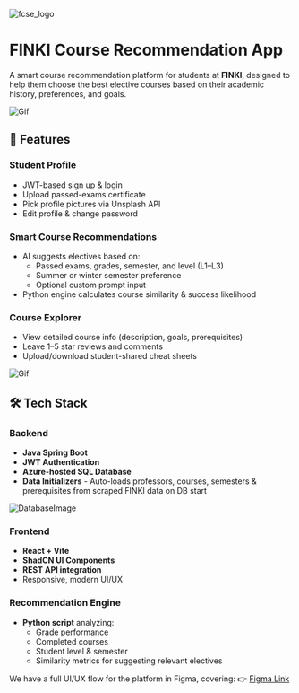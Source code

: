 ![fcse_logo](https://github.com/BeratAhmetaj/Museudonia/blob/main/Gif%20Animations/Logo_FINKI_UKIM_EN/Logo_FINKI_UKIM_EN_00000.png)

#  FINKI Course Recommendation App

A smart course recommendation platform for students at **FINKI**, designed to help them choose the best elective courses based on their academic history, preferences, and goals.

![Gif](https://github.com/georgibozhinoski/Course-Suggestion-App/blob/main/CourseSuggestionApp/Readme/first.gif)

## 🚀 Features

###  Student Profile
- JWT-based sign up & login
- Upload passed-exams certificate
- Pick profile pictures via Unsplash API
- Edit profile & change password

###  Smart Course Recommendations
- AI suggests electives based on:
  - Passed exams, grades, semester, and level (L1–L3)
  - Summer or winter semester preference
  - Optional custom prompt input
- Python engine calculates course similarity & success likelihood
  
###  Course Explorer
- View detailed course info (description, goals, prerequisites)
- Leave 1–5 star reviews and comments
- Upload/download student-shared cheat sheets

![Gif](https://github.com/georgibozhinoski/Course-Suggestion-App/blob/main/CourseSuggestionApp/Readme/second.gif)

## 🛠 Tech Stack

###  Backend
- **Java Spring Boot**
- **JWT Authentication**
- **Azure-hosted SQL Database**
- **Data Initializers** - Auto-loads professors, courses, semesters & prerequisites from scraped FINKI data on DB start

![DatabaseImage](https://github.com/georgibozhinoski/Course-Suggestion-App/blob/main/CourseSuggestionApp/Readme/imagedb.png)

###  Frontend
- **React + Vite**
- **ShadCN UI Components**
- **REST API integration**
- Responsive, modern UI/UX

###  Recommendation Engine
- **Python script** analyzing:
  - Grade performance
  - Completed courses
  - Student level & semester
  - Similarity metrics for suggesting relevant electives

We have a full UI/UX flow for the platform in Figma, covering:
👉 [Figma Link](https://www.figma.com/design/bsp6k7knpCKj8OJg7PuU4f/Untitled--Copy-?node-id=0-1&t=uE5Sfh89S4BPHjfy-1)


